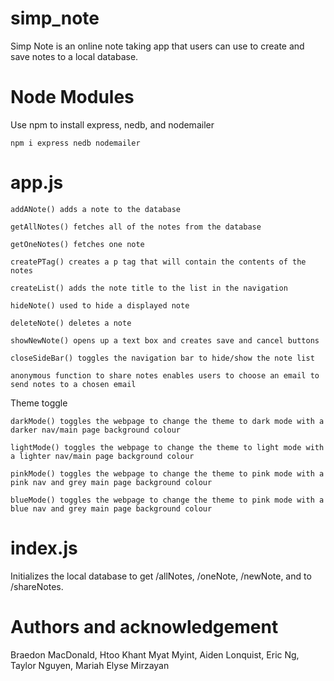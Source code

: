 # simp_note
Simp Note is an online note taking app that users can use to create and save notes to a local database.

# Node Modules
Use npm to install express, nedb, and nodemailer
```
npm i express nedb nodemailer
```

# app.js
```
addANote() adds a note to the database

getAllNotes() fetches all of the notes from the database

getOneNotes() fetches one note

createPTag() creates a p tag that will contain the contents of the notes

createList() adds the note title to the list in the navigation

hideNote() used to hide a displayed note

deleteNote() deletes a note

showNewNote() opens up a text box and creates save and cancel buttons

closeSideBar() toggles the navigation bar to hide/show the note list

anonymous function to share notes enables users to choose an email to send notes to a chosen email

```
Theme toggle
```
darkMode() toggles the webpage to change the theme to dark mode with a darker nav/main page background colour

lightMode() toggles the webpage to change the theme to light mode with a lighter nav/main page background colour

pinkMode() toggles the webpage to change the theme to pink mode with a pink nav and grey main page background colour

blueMode() toggles the webpage to change the theme to pink mode with a blue nav and grey main page background colour
```

# index.js
Initializes the local database to get /allNotes, /oneNote, /newNote, and to /shareNotes.

# Authors and acknowledgement
Braedon MacDonald,
Htoo Khant Myat Myint,
Aiden Lonquist,
Eric Ng,
Taylor Nguyen,
Mariah Elyse Mirzayan
